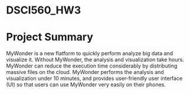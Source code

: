 # DSCI560_HW3

# Project Summary
MyWonder is a new flatform to quickly perform analyze big data and visualize it. Without MyWonder, the analysis and visualization take hours. MyWonder can reduce the execution time considerably by distributing massive files on the cloud. MyWonder performs the analysis and visualization under 10 minutes, and provides user-friendly user interface (UI) so that users can use MyWonder very easily on their phones.
